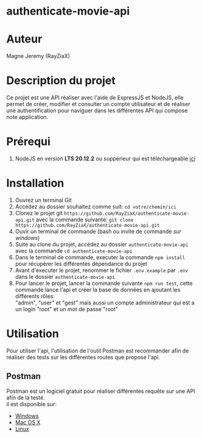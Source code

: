 # authenticate-movie-api

# Auteur
Magne Jeremy (RayZiaX)

# Description du projet
Ce projet est une API réaliser avec l'aide de ExpressJS et NodeJS, elle permet de créer, modifier et consulter un compte utilisateur et de réaliser une authentification pour naviguer dans les différentes API qui compose note application.

# Prérequi
1. NodeJS en version <b>LTS 20.12.2</b> ou suppérieur qui est téléchargeable [ici](https://nodejs.org/en/download/package-manager)

# Installation
1. Ouvrez un terminal Git
2. Accédez au dossier souhaitez comme suit: `cd votre/chemin/ici`
3. Clonez le projet git `https://github.com/RayZiaX/authenticate-movie-api.git` avec la commande suivante: `git clone https://github.com/RayZiaX/authenticate-movie-api.git`
4. Ouvir un terminal de commande (bash ou invite de commande <i>sur windows</i>)
5. Suite au clone du projet, accédez au dossier `authenticate-movie-api` avec la commande `cd authenticate-movie-api`
6. Dans le terminal de commande, executer la commande `npm install` pour récupérer les différentes dépendance du projet
7. Avant d'executer le projet, renommer le fichier `.env.example` par `.env` dans le dossier `authenticate-movie-api`
8. Pour lancer le projet, lancer la commande suivante `npm run test`, cette commande lance l'api et créer la base de données en ajoutant les différents rôles: </br> "admin", "user" et "gest" mais aussi un compte administrateur qui est a un login "root" et un mot de passe "root"

# Utilisation
Pour utiliser l'api, l'utilisation de l'outil Postman est recommander afin de réaliser des tests sur les différentes routes que propose l'api.
## Postman
Postman est un logiciel gratuit pour réaliser différentes requête sur une API afin de la testé.</br>
il est disponible sur:  
- [Windows](https://dl.pstmn.io/download/latest/win64)
- [Mac OS X](https://dl.pstmn.io/download/latest/osx_arm64)
- [Linux](https://dl.pstmn.io/download/latest/linux_64)